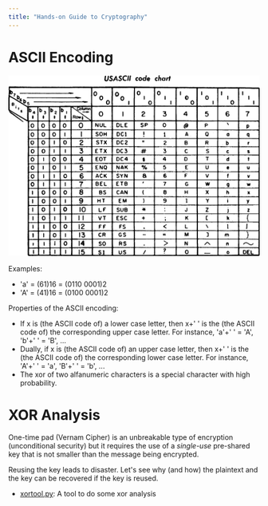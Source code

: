 ```yaml
--- 
title: "Hands-on Guide to Cryptography"
---
```


# ASCII Encoding
![ASCII Table](USASCII_code_chart.png "ASCII Table")

Examples:

- 'a' = (61)16 = (0110 0001)2
- 'A' = (41)16 = (0100 0001)2

Properties of the ASCII encoding:
- If x is (the ASCII code of) a lower case letter, then x+' ' is the (the ASCII code of) the corresponding upper case letter.  For instance, 'a'+' ' = 'A', 'b'+' ' = 'B', ...
- Dually, if x is (the ASCII code of) an upper case letter, then x+' ' is the (the ASCII code of) the corresponding lower case letter.  For instance, 'A'+' ' = 'a', 'B'+' ' = 'b', ...
- The xor of two alfanumeric characters is a special character with high probability.

# XOR Analysis

One-time pad (Vernam Cipher) is an unbreakable type of encryption (unconditional security) but it requires the use of a *single-use* pre-shared key that is not smaller than the message being encrypted.

Reusing the key leads to disaster.  Let's see why (and how) the plaintext and the key can be recovered if the key is reused.

* [xortool.py](https://github.com/hellman/xortool): A tool to do some xor analysis
